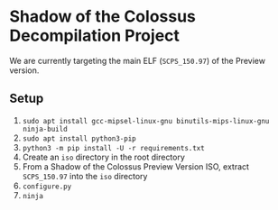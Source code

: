 # Shadow of the Colossus Decompilation Project
We are currently targeting the main ELF (``SCPS_150.97``) of the Preview version.

## Setup
1. ``sudo apt install gcc-mipsel-linux-gnu binutils-mips-linux-gnu ninja-build``
2. ``sudo apt install python3-pip``
3. ``python3 -m pip install -U -r requirements.txt``
4. Create an ``iso`` directory in the root directory
5. From a Shadow of the Colossus Preview Version ISO, extract ``SCPS_150.97`` into the ``iso`` directory
6. ``configure.py``
7. ``ninja``